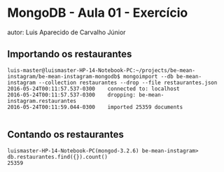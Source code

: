 # MongoDB - Aula 01 - Exercício
autor: Luis Aparecido de Carvalho Júnior

## Importando os restaurantes

```
luis-master@luismaster-HP-14-Notebook-PC:~/projects/be-mean-instagram/be-mean-instagram-mongodb$ mongoimport --db be-mean-instagram --collection restaurantes --drop --file restaurantes.json
2016-05-24T00:11:57.537-0300    connected to: localhost
2016-05-24T00:11:57.537-0300    dropping: be-mean-instagram.restaurantes
2016-05-24T00:11:59.044-0300    imported 25359 documents


```

## Contando os restaurantes

```
luismaster-HP-14-Notebook-PC(mongod-3.2.6) be-mean-instagram> db.restaurantes.find({}).count()
25359


